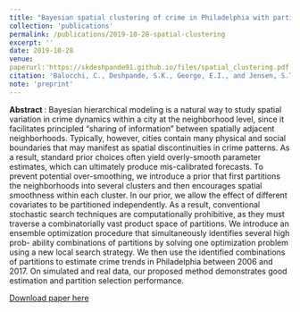 ```yaml
---
title: "Bayesian spatial clustering of crime in Philadelphia with particle optimization" 
collection: 'publications'
permalink: /publications/2019-10-28-spatial-clustering
excerpt: ''
date: 2019-10-28
venue:
paperurl:'https://skdeshpande91.github.io/files/spatial_clustering.pdf'
citation: 'Balocchi, C., Deshpande, S.K., George, E.I., and Jensen, S.T. (2019). &quot; Bayesian spatial clustering of crime in Philadelphia with particle optimization&quot; (technical report).'
note: 'preprint'
---
```

<b> Abstract </b> : 
Bayesian hierarchical modeling is a natural way to study spatial variation in crime dynamics within a city at the neighborhood level, since it facilitates principled “sharing of information” between spatially adjacent neighborhoods. 
Typically, however, cities contain many physical and social boundaries that may manifest as spatial discontinuities in crime patterns. 
As a result, standard prior choices often yield overly-smooth parameter estimates, which can ultimately produce mis-calibrated forecasts. 
To prevent potential over-smoothing, we introduce a prior that first partitions the neighborhoods into several clusters and then encourages spatial smoothness within each cluster. 
In our prior, we allow the effect of different covariates to be partitioned independently. 
As a result, conventional stochastic search techniques are computationally prohibitive, as they must traverse a combinatorially vast product space of partitions. 
We introduce an ensemble optimization procedure that simultaneously identifies several high prob- ability combinations of partitions by solving one optimization problem using a new local search strategy. 
We then use the identified combinations of partitions to estimate crime trends in Philadelphia between 2006 and 2017. 
On simulated and real data, our proposed method demonstrates good estimation and partition selection performance.

[Download paper here](https://skdeshpande91.github.io/files/spatial_clustering.pdf)
